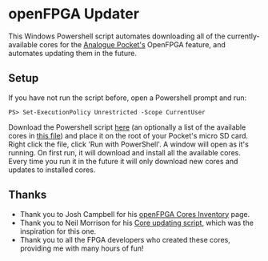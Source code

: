 # openFPGA Updater

This Windows Powershell script automates downloading all of the currently-available cores for the [Analogue Pocket's](https://www.analogue.co/pocket) OpenFPGA feature, and automates updating them in the future.

## Setup
If you have not run the script before, open a Powershell prompt and run:

    PS> Set-ExecutionPolicy Unrestricted -Scope CurrentUser
    
Download the Powershell script [here](https://github.com/KeenIIDX/openFPGAUpdater/releases/download/v1.0.0/openFpgaUpdater.ps1) (an optionally a list of the available cores in [this file](https://github.com/KeenIIDX/openFPGAUpdater/releases/download/v1.0.0/core_repos.json)) and place it on the root of your Pocket's micro SD card.  Right click the file, click 'Run with PowerShell'.  A window will open as it's running.  On first run, it will download and install all the available cores.  Every time you run it in the future it will only download new cores and updates to installed cores.

## Thanks
* Thank you to Josh Campbell for his [openFPGA Cores Inventory](https://joshcampbell191.github.io/openfpga-cores-inventory/analogue-pocket) page.
* Thank you to Neil Morrison for his [Core updating script](https://gist.github.com/neil-morrison44/34fbb18de90cd9a32ca5bdafb2a812b8), which was the inspiration for this one.
* Thank you to all the FPGA developers who created these cores, providing me with many hours of fun!
